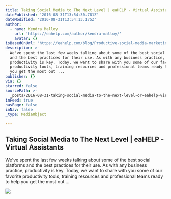 ```yaml
---
title: Taking Social Media to The Next Level | eaHELP - Virtual Assistants
datePublished: '2016-08-31T13:54:30.781Z'
dateModified: '2016-08-31T13:54:13.175Z'
author:
  - name: Kendra Malloy
    url: 'https://eahelp.com/author/kendra-malloy/'
    avatar: {}
isBasedOnUrl: 'https://eahelp.com/blog/Productive-social-media-marketing'
description: >-
  We've spent the last few weeks talking about some of the best social platforms
  and the best practices for their use. As with any business practice,
  productivity is key. Today, we want to share with you some of our favorite
  productivity tools, training resources and professional teams ready to help
  you get the most out ...
publisher: {}
via: {}
starred: false
sourcePath: >-
  _posts/2016-08-31-taking-social-media-to-the-next-level-or-eahelp-virtual-ass.md
inFeed: true
hasPage: false
inNav: false
_type: MediaObject

---
```

<article style=""><h1>Taking Social Media to The Next Level | eaHELP - Virtual Assistants</h1><p>We've spent the last few weeks talking about some of the best social platforms and the best practices for their use. As with any business practice, productivity is key. Today, we want to share with you some of our favorite productivity tools, training resources and professional teams ready to help you get the most out ...</p><img src="https://eahelp.com/wp-content/uploads/2016/03/taking-social-media-to-the-next-level.jpg" /></article>